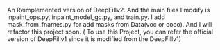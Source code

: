 An Reimplemented version of DeepFillv2. And the main files I modify is inpaint_ops.py, inpaint_model_gc.py, and train.py. I add mask_from_fnames.py for add masks from Data(voc or coco). And I will refactor this project soon. ( To use this Project, you can refer the official version of DeepFillv1 since it is modified from the DeepFillv1)

